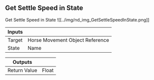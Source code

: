 ## Get Settle Speed in State
Get Settle Speed in State
![[../img/nd_img_GetSettleSpeedInState.png]]

|Inputs||
|--|--|
| Target | Horse Movement Object Reference |
| State | Name |

|Outputs||
|--|--|
| Return Value | Float |
